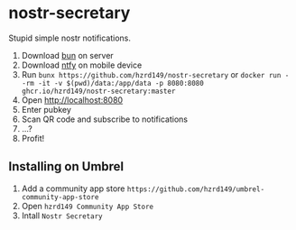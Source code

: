 # nostr-secretary

Stupid simple nostr notifications.

1. Download [bun](https://bun.sh) on server
1. Download [ntfy](https://ntfy.sh) on mobile device
1. Run `bunx https://github.com/hzrd149/nostr-secretary` or `docker run --rm -it -v $(pwd)/data:/app/data -p 8080:8080 ghcr.io/hzrd149/nostr-secretary:master`
1. Open [http://localhost:8080](http://localhost:8080)
1. Enter pubkey
1. Scan QR code and subscribe to notifications
1. ...?
1. Profit!

## Installing on Umbrel

1. Add a community app store `https://github.com/hzrd149/umbrel-community-app-store`
1. Open `hzrd149 Community App Store`
1. Intall `Nostr Secretary`
